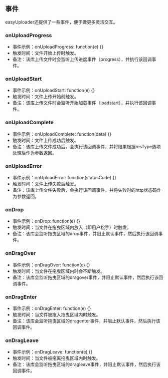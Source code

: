 ## 事件

easyUploader还提供了一些事件，便于做更多灵活交互。

### onUploadProgress

* 事件示例：onUploadProgress: function(e) {}
* 触发时间：文件开始上传时触发。
* 备注：该库上传文件时会监听上传进度事件（progress），并执行该回调事件。

### onUploadStart

* 事件示例：onUploadStart: function(e) {}
* 触发时间：文件上传开始前触发。
* 备注：该库上传文件时会监听开始加载事件（loadstart），并执行该回调事件。

### onUploadComplete

* 事件示例：onUploadComplete: function(data) {}
* 触发时间：文件上传成功后触发。
* 备注：该库上传文件成功后，会执行该回调事件，并将结果根据resType选项处理后作为参数返回。

### onUploadError

* 事件示例：onUploadError: function(statusCode) {}
* 触发时间：文件上传失败后触发。
* 备注：该库上传文件失败后，会执行该回调事件，并将失败时的http状态码作为参数返回。

### onDrop

* 事件示例：onDrop: function(e) {}
* 触发时间：当文件在拖曳区域内放入（即用户松手）时触发。
* 备注：该库会监听拖曳区域的drop事件，并阻止默认事件，然后执行该回调事件。

### onDragOver

* 事件示例：onDragOver: function(e) {}
* 触发时间：当文件在拖曳区域内时会不断触发。
* 备注：该库会监听拖曳区域的dragover事件，并阻止默认事件，然后执行该回调事件。

### onDragEnter

* 事件示例：onDragEnter: function(e) {}
* 触发时间：当文件被拖入拖曳区域内时触发。
* 备注：该库会监听拖曳区域的dragenter事件，并阻止默认事件，然后执行该回调事件。

### onDragLeave

* 事件示例：onDragLeave: function(e) {}
* 触发时间：当文件被拖离拖曳区域内时触发。
* 备注：该库会监听拖曳区域的dragleave事件，并阻止默认事件，然后执行该回调事件。